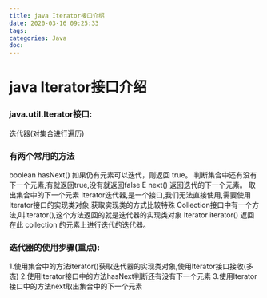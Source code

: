 ```yaml
---
title: java Iterator接口介绍
date: 2020-03-16 09:25:33
tags:
categories: Java
doc:
---
```


# java Iterator接口介绍

### java.util.Iterator接口:

迭代器(对集合进行遍历)

### 有两个常用的方法

boolean hasNext() 如果仍有元素可以迭代，则返回 true。
判断集合中还有没有下一个元素,有就返回true,没有就返回false
E next() 返回迭代的下一个元素。
取出集合中的下一个元素
Iterator迭代器,是一个接口,我们无法直接使用,需要使用Iterator接口的实现类对象,获取实现类的方式比较特殊
Collection接口中有一个方法,叫iterator(),这个方法返回的就是迭代器的实现类对象
Iterator<E> iterator() 返回在此 collection 的元素上进行迭代的迭代器。

### 迭代器的使用步骤(重点):

1.使用集合中的方法iterator()获取迭代器的实现类对象,使用Iterator接口接收(多态)
2.使用Iterator接口中的方法hasNext判断还有没有下一个元素
3.使用Iterator接口中的方法next取出集合中的下一个元素



